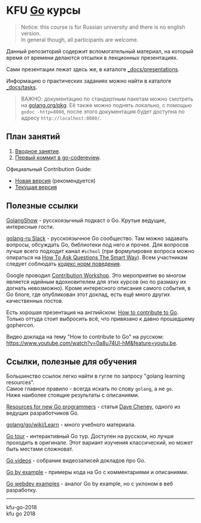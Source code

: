 # KFU [Go](https://golang.org/) курсы

> Notice: this course is for Russian university and there is no english version.  
> In general though, all participants are welcome.

Данный репозиторий содержит вспомогательный материал, на который
время от времени делаются отсылки в лекционных презентациях.

Сами презентации лежат здесь же, в каталоге [_docs/presentations](/_docs/presentations).

Информацию о практических заданиях можно найти в каталоге [_docs/tasks](/_docs/tasks/tasks.org).

> ВАЖНО: документацию по стандартным пакетам можно смотреть на [golang.org/pkg](https://golang.org/pkg/).
> Её также можно поднять локально, с помощью `godoc -http=8080`, после этого документация
> будет доступна по адресу `http://localhost:8080/`.

## План занятий

1. [Вводное занятие](/_docs/presentations/1.pdf).
2. [Первый коммит в go-codereview](/_docs/presentations/2.pdf).

Официальный Contribution Guide:
- [Новая версия](https://tip.golang.org/doc/contribute.html) (рекомендуется)
- [Текущая версия](https://golang.org/doc/contribute.html)

## Полезные ссылки

[GolangShow](http://golangshow.com) - русскоязычный подкаст о Go. Крутые ведущие, интересные гости.

[golang-ru Slack](http://slack.golang-ru.com) - русскоязычное Go сообщество.
Там можно задавать вопросы, обсуждать Go, библиотеки под него и прочее.
Для вопросов лучше всего подходит канал `#school` (при формулировке вопроса можно
опираться на [How To Ask Questions The Smart Way](http://www.catb.org/esr/faqs/smart-questions.html)). 
Всем участникам следует соблюдать [кодекс норм поведения](https://golang.org/conduct).

Google проводил [Contribution Workshop](https://blog.golang.org/contributor-workshop).
Это мероприятие во многом является идейным вдохновителем для этих курсов (но по размаху
их догнать невозможно). Кроме интересного описания самого события, в Go блоге, где
опубликован этот доклад, есть ещё много других качественных постов.

Есть хорошая презентация на английском: [How to contribute to Go](https://docs.google.com/presentation/d/1ap2fycBSgoo-jCswhK9lqgCIFroE1pYpsXC1ffYBCq4/edit#slide=id.p).  
Только оттуда стоит выбросить всё, что привязано к давно прошедшему gophercon.

Видео доклада на тему "How to contribute to Go" на русском:
https://www.youtube.com/watch?v=0a8u74Ul-hM&feature=youtu.be.

## Ссылки, полезные для обучения

Большинство ссылок легко найти в гугле по запросу "golang learning resources".  
Самое главное правило - всегда искать по слову `golang`, а не `go`.  
Ниже наиболее стоящие результаты с описаниями.

[Resources for new Go programmers](https://dave.cheney.net/resources-for-new-go-programmers) - статья [Dave Cheney](https://dave.cheney.net/about), одного из ведущих разработчиков Go.

[golang/go/wiki/Learn](https://github.com/golang/go/wiki/Learn) - много учебного материала.

[Go tour](https://tour.golang.org) - интерактивный Go тур. Доступен на русском, но лучше
проходить в оригинале. Этот вариант изучения классический, но может быть местами сложноват.

[Go videos](https://github.com/hH39797J/golang-videos-ru) - собрание видеозаписей докладов про Go.

[Go by example](https://gobyexample.com/) - примеры кода на Go с комментариями и описаниями.

[Go webdev examples](https://gowebexamples.com/) - аналог Go by example, но с уклоном в веб разработку.

----

kfu-go-2018  
kfu go 2018
